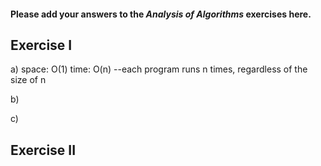 #### Please add your answers to the ***Analysis of  Algorithms*** exercises here.

## Exercise I

a) space: O(1)
   time: O(n) --each program runs n times, regardless of the size of n


b)


c)

## Exercise II


